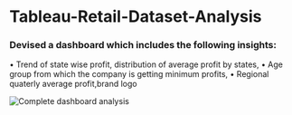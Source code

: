 # Tableau-Retail-Dataset-Analysis

### Devised a dashboard which includes the following insights:
• Trend of state wise profit, distribution of average profit by states,
• Age group from which the company is getting minimum profits,
• Regional quaterly average profit,brand logo

![Complete dashboard analysis]()
